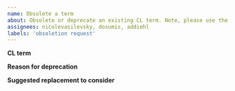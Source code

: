 ```yaml
---
name: Obsolete a term
about: Obsolete or deprecate an existing CL term. Note, please use the 'merge' template if you would like to obsolete one term and merge/replace it with another CL term.
assignees: nicolevasilevsky, dosumis, addiehl
labels: 'obsoletion request'
---
```


**CL term**


**Reason for deprecation**


**Suggested replacement to consider**

